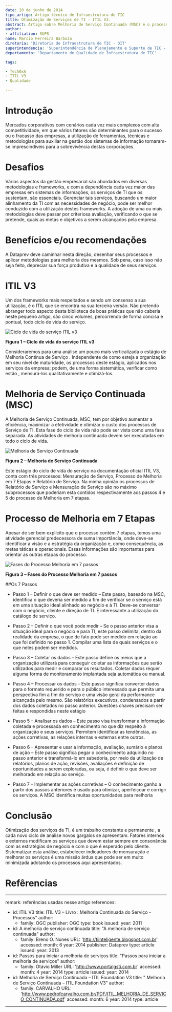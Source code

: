 ```yaml
---
date: 20 de junho de 2014
tipo_artigo: Artigo técnico de Infraestrutura de TIC
title: Otimização de Serviços de TI - ITIL V3.
abstract: Artigo sobre Melhoria de Serviço Continuada (MSC) e o processo de melhoria em 7 passos.
author:
- affiliation: SUPS
name: Marcio Ferreira Barboza
diretoria: 'Diretoria de Infraestrutura de TIC - DIT'
superintendencia: 'Superintendência de Planejamento e Suporte de TIC - SUPS'
departamento: 'Departamento de Qualidade de Infraestrutura de TIC'

tags:

- Tech0xA 
- ITIL V3
- Qualidade

---
```

Introdução
===
Mercados corporativos com cenários cada vez mais complexos com alta competitividade, em que vários fatores são determinantes para o sucesso ou o fracasso das empresas, a utilização de ferramentas, técnicas e metodologias  para auxiliar na gestão dos sistemas de informação tornaram-se imprescindíveis para a sobrevivência destas corporações.   

Desafios
===
Vários aspectos da gestão empresarial são abordados em diversas metodologias  e frameworks, e com a dependência cada vez maior das empresas em sistemas de informações, os serviços de TI que os sustentam, são essenciais. Gerenciar tais serviços, buscando um maior alinhamento da TI com as necessidades de negócio,  pode ser melhor conduzido com a utilização destes frameworks.
A adoção de uma ou mais metodologias deve passar por criteriosa avaliação, verificando o que se pretende, quais as metas e objetivos a serem alcançados pela empresa.

Benefícios e/ou recomendações
===
A Dataprev deve caminhar nesta direção, desenhar seus processos e aplicar metodologias para melhoria dos mesmos. Sob pena, caso isso não seja feito, depreciar sua força produtiva e a qualidade de seus serviços.
      

ITIL V3
===
Um dos frameworks mais respeitados e sendo um consenso a sua utilização, é o ITIL que se encontra na sua terceira versão.  Não pretendo abranger todo aspecto desta biblioteca de boas práticas que não caberia neste pequeno artigo, são cinco volumes, percorrendo de forma concisa e pontual, todo ciclo de vida do serviço.


![Ciclo de vida do serviço ITIL v3](imagens/Figura1.png)

**Figura  1 – Ciclo de vida do serviço ITIL v3**


Consideraremos para uma análise um pouco mais verticalizada o estágio de  Melhoria Contínua de Serviço .
Independente de como esteja a organização em seu nível de maturidade, os processos deste estágio, aplicados nos serviços da empresa; podem, de uma forma sistemática, verificar como  estão , mensurá-los qualitativamente e otimizá-los.


Melhoria de Serviço Continuada (MSC)
===
A Melhoria de Serviço Continuada, MSC, tem por objetivo aumentar a eficiência, maximizar a efetividade e otimizar o custo dos processos de Serviço de TI. Esta fase do ciclo de vida não pode ser vista como uma fase separada. As atividades de melhoria continuada devem ser executadas em todo o ciclo de vida.

![Melhoria de Serviço Continuada](imagens/Figura2.png)

**Figura  2 – Melhoria de Serviço Continuada**

Este estágio do ciclo de vida do serviço na documentação oficial  ITIL V3, conta com três processos:  Mensuração de Serviço, Processo de Melhoria em 7 Etapas e Relatório de Serviço. 
Na minha opinião  os processos de Relatório de Serviço e Mensuração de Serviço  são no máximo subprocessos que poderiam esta contidos respectivamente  aos passos 4 e 5  do processo de Melhoria em 7 etapas.
 
 
Processo de Melhoria em 7 Etapas
===
Apesar de ser bem explícito que o processo contém 7 etapas, temos uma atividade gerencial predecessora de suma importância, onde deve-se identificar a visão e a estratégia da organização e, como consequência, as metas táticas e operacionais. Essas informações são importantes para orientar as outras etapas do processo.    

![Fases do Processo Melhoria em 7 passos](imagens/Figura3.png)

**Figura 3 – Fases do Processo Melhoria em 7 passos**


##Os 7 Passos

* Passo 1 – Definir o que deve ser medido – Este passo, baseado na MSC, identifica o que deveria ser medido a fim de verificar se o serviço está em uma situação ideal alinhado ao negócio e à TI. Deve-se conversar com o negócio, cliente e direção de TI. É interessante a utilização do catálogo de serviço.

* Passo 2 – Definir o que você pode medir – Se o passo anterior visa a situação ideal para o negócio e para TI, este passo delimita, dentro da realidade da empresa, o que de fato pode ser medido em relação ao que foi definido no passo 1. Compilar uma lista de quais serviços e o que neles podem ser medidos. 
 
* Passo 3 – Coletar os dados – Este passo define os meios que a organização utilizará para conseguir coletar as informações que serão utilizados para medir e comparar os resultados. Coletar dados requer alguma forma de monitoramento implantada seja automática ou manual.

* Passo 4 – Processar os dados – Este passo significa converter dados para o formato requerido e para o público interessado que permita uma perspectiva fim a fim do serviço e uma visão geral da performance alcançada pelo mesmo. São relatórios executivos, condensados a partir dos dados coletados no passo anterior. Questões chaves precisam ser feitas e respondidas neste estágio 

* Passo 5 – Analisar os dados – Este passo visa transformar a informação coletada e processada em conhecimento no que diz respeito à organização e seus serviços. Permitem identificar as tendências, as ações corretivas, as relações internas e externas entre outros. 

* Passo 6 – Apresentar e usar a informação, avaliação, sumário e planos de ação – Este passo significa pegar o conhecimento adquirido no passo anterior e transformá-lo em sabedoria, por meio da utilização de relatórios, planos de ação, revisões, avaliações e definição de oportunidades a serem exploradas, ou seja, é definir o que deve ser melhorado em relação ao serviço. 

* Passo 7 – Implementar as ações corretivas – O conhecimento ganho a partir dos passos anteriores é usado para otimizar, aperfeiçoar e corrigir os serviços. A MSC identifica muitas oportunidades para melhoria 

Conclusão
===
Otimização dos serviços de TI, é um trabalho constante e permanente , a cada novo ciclo de análise novos gargalos se apresentam. Fatores internos e externos modificam os serviços que devem estar sempre em consonância com as estratégias de negócio e com o que é esperado pelo cliente. Sistematizar esta análise, estabelecer indicadores de mensuração e melhorar os serviços é uma missão árdua que pode ser em muito minimizada adotando os processos aqui apresentados. 



Refêrencias
===

---
remark: referências usadas nesse artigo
references:

- id: ITIL V3
  title: ITIL V3 – Livro :  Melhoria Continuada do Serviço - Processos"
  author: 
  - family: OGC
  publisher: OGC
  type: book
  issued:
    year: 2011
- id: A melhoria de serviço continuada
  title: "A melhoria de serviço continuada"
  author: 
  - family: Breno O. Nunes
  URL: 'http://tiinteligente.blogspot.com.br'
  accessed:
    month: 6
    year: 2014
  publisher: Dataprev
  type: article
  issued:
    year: 2013
- id: Passos para iniciar a melhoria de serviços
  title: "Passos para iniciar a melhoria de serviços"
  author: 
  - family: Otávio Miller
  URL: 'http://www.portalgsti.com.br'
  accessed:
    month: 4
    year: 2014
  type: article
  issued:
    year: 2014 
- id: Melhoria de Serviço Continuada – ITIL Foundation V3
  title: " Melhoria de Serviço Continuada – ITIL Foundation V3"
  author: 
  - family: CARVALHO
  URL: 'http://www.pedrofcarvalho.com.br/PDF/ITIL_MELHORIA_DE_SERVICO_CONTINUADA.pdf'
  accessed:
    month: 6
    year: 2014
  type: article

---











